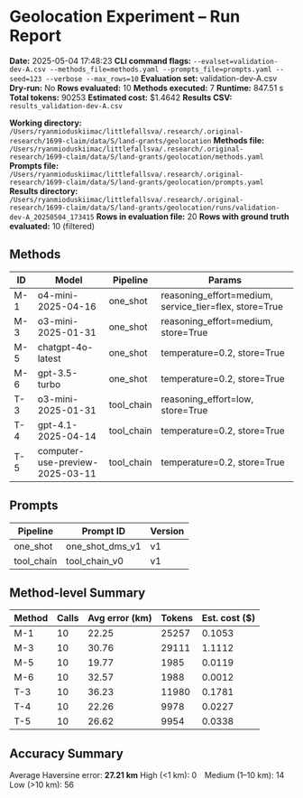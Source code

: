 # Geolocation Experiment – Run Report

**Date:** 2025-05-04 17:48:23
**CLI command flags:** `--evalset=validation-dev-A.csv --methods_file=methods.yaml --prompts_file=prompts.yaml --seed=123 --verbose --max_rows=10`
**Evaluation set:** validation-dev-A.csv
**Dry-run:** No
**Rows evaluated:** 10
**Methods executed:** 7
**Runtime:** 847.51 s
**Total tokens:** 90253
**Estimated cost:** $1.4642
**Results CSV:** `results_validation-dev-A.csv`

**Working directory:** `/Users/ryanmioduskiimac/littlefallsva/.research/.original-research/1699-claim/data/S/land-grants/geolocation`
**Methods file:** `/Users/ryanmioduskiimac/littlefallsva/.research/.original-research/1699-claim/data/S/land-grants/geolocation/methods.yaml`
**Prompts file:** `/Users/ryanmioduskiimac/littlefallsva/.research/.original-research/1699-claim/data/S/land-grants/geolocation/prompts.yaml`
**Results directory:** `/Users/ryanmioduskiimac/littlefallsva/.research/.original-research/1699-claim/data/S/land-grants/geolocation/runs/validation-dev-A_20250504_173415`
**Rows in evaluation file:** 20
**Rows with ground truth evaluated:** 10 (filtered)

## Methods
| ID | Model | Pipeline | Params |
|---|---|---|---|
| M-1 | o4-mini-2025-04-16 | one_shot | reasoning_effort=medium, service_tier=flex, store=True |
| M-3 | o3-mini-2025-01-31 | one_shot | reasoning_effort=medium, store=True |
| M-5 | chatgpt-4o-latest | one_shot | temperature=0.2, store=True |
| M-6 | gpt-3.5-turbo | one_shot | temperature=0.2, store=True |
| T-3 | o3-mini-2025-01-31 | tool_chain | reasoning_effort=low, store=True |
| T-4 | gpt-4.1-2025-04-14 | tool_chain | temperature=0.2, store=True |
| T-5 | computer-use-preview-2025-03-11 | tool_chain | temperature=0.2, store=True |

## Prompts
| Pipeline | Prompt ID | Version |
|---|---|---|
| one_shot | one_shot_dms_v1 | v1 |
| tool_chain | tool_chain_v0 | v1 |

## Method-level Summary
| Method | Calls | Avg error (km) | Tokens | Est. cost ($) |
|---|---|---|---|---|
| M-1 | 10 | 22.25 | 25257 | 0.1053 |
| M-3 | 10 | 30.76 | 29111 | 1.1112 |
| M-5 | 10 | 19.77 | 1985 | 0.0119 |
| M-6 | 10 | 32.57 | 1988 | 0.0012 |
| T-3 | 10 | 36.23 | 11980 | 0.1781 |
| T-4 | 10 | 22.26 | 9978 | 0.0227 |
| T-5 | 10 | 26.62 | 9954 | 0.0338 |

## Accuracy Summary
Average Haversine error: **27.21 km**
High (<1 km): 0 Medium (1–10 km): 14 Low (>10 km): 56